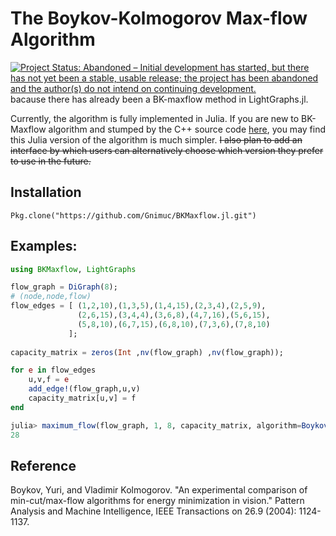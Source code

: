 # The Boykov-Kolmogorov Max-flow Algorithm

[![Project Status: Abandoned – Initial development has started, but there has not yet been a stable, usable release; the project has been abandoned and the author(s) do not intend on continuing development.](http://www.repostatus.org/badges/latest/abandoned.svg)](http://www.repostatus.org/#abandoned) bacause there has already been a BK-maxflow method in LightGraphs.jl.

Currently, the algorithm is fully implemented in Julia. If you are new to BK-Maxflow algorithm and stumped by the C++ source code [here](http://vision.csd.uwo.ca/code/), you may find this Julia version of the algorithm is much simpler. <strike>I also plan to add an interface by which users can alternatively choose which version they prefer to use in the future.</strike>
 
## Installation

`Pkg.clone("https://github.com/Gnimuc/BKMaxflow.jl.git")`

## Examples:

```julia
using BKMaxflow, LightGraphs

flow_graph = DiGraph(8);
# (node,node,flow)
flow_edges = [ (1,2,10),(1,3,5),(1,4,15),(2,3,4),(2,5,9),
               (2,6,15),(3,4,4),(3,6,8),(4,7,16),(5,6,15),
               (5,8,10),(6,7,15),(6,8,10),(7,3,6),(7,8,10)
             ];
             
capacity_matrix = zeros(Int ,nv(flow_graph) ,nv(flow_graph));

for e in flow_edges
    u,v,f = e
    add_edge!(flow_graph,u,v)
    capacity_matrix[u,v] = f
end

julia> maximum_flow(flow_graph, 1, 8, capacity_matrix, algorithm=BoykovKolmogorovAlgorithm())[1]
28
```

## Reference
Boykov, Yuri, and Vladimir Kolmogorov. "An experimental comparison of min-cut/max-flow algorithms for energy minimization in vision." Pattern Analysis and Machine Intelligence, IEEE Transactions on 26.9 (2004): 1124-1137.
